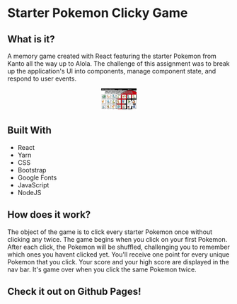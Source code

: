 <h1>Starter Pokemon Clicky Game</h1>

<h2>What is it?</h2>
A memory game created with React featuring the starter Pokemon from Kanto all the way up to Alola. The challenge of this assignment was to break up the application's UI into components, manage component state, and respond to user events.
<p>

<p align="center">
<img alt="Pokemon Clicky Game" src="./public/clickygame.png"" style="width: 80px;">
</p>

<h2>Built With</h2>
<ul>
  <li>React</li>
  <li>Yarn</li>
  <li>CSS</li>
  <li>Bootstrap</li>
  <li>Google Fonts</li>
  <li>JavaScript</li>
  <li>NodeJS</li>
</ul>

<h2>How does it work?</h2>
The object of the game is to click every starter Pokemon once without clicking any twice. The game begins when you click on your first Pokemon. After each click, the Pokemon will be shuffled, challenging you to remember which ones you havent clicked yet. You'll receive one point for every unique Pokemon that you click. Your score and your high score are displayed in the nav bar. It's game over when you click the same Pokemon twice.

<h2>Check it out on Github Pages!</h2>
